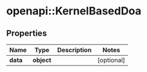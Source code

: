 # openapi::KernelBasedDoa


## Properties
Name | Type | Description | Notes
------------ | ------------- | ------------- | -------------
**data** | **object** |  | [optional] 


